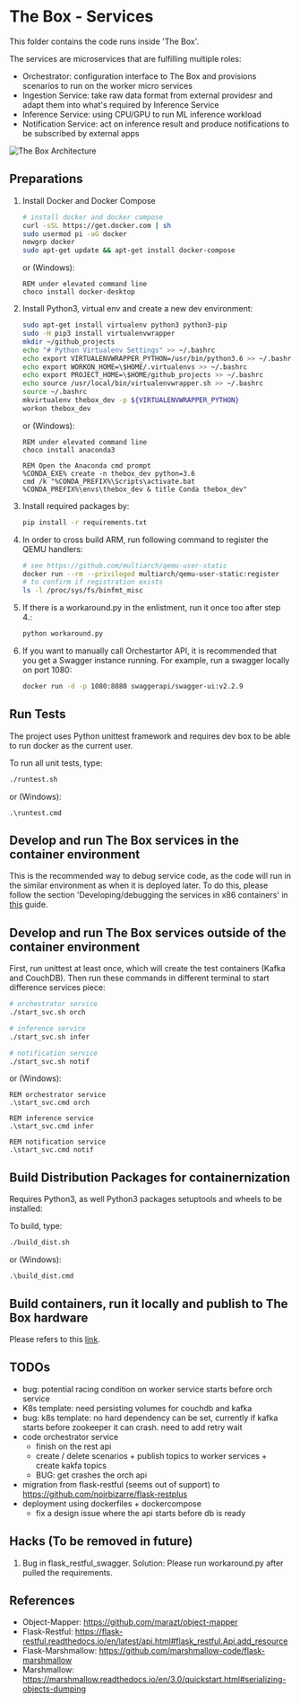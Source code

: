 # The Box - Services

This folder contains the code runs inside 'The Box'.

The services are microservices that are fulfilling multiple roles:

- Orchestrator: configuration interface to The Box and provisions scenarios to run on the worker micro services
- Ingestion Service: take raw data format from external providesr and adapt them into what's required by Inference Service
- Inference Service: using CPU/GPU to run ML inference workload
- Notification Service: act on inference result and produce notifications to be subscribed by external apps

![The Box Architecture](docs/thebox_v2.png)

## Preparations

1. Install Docker and Docker Compose

   ```bash
   # install docker and docker compose
   curl -sSL https://get.docker.com | sh
   sudo usermod pi -aG docker
   newgrp docker
   sudo apt-get update && apt-get install docker-compose
   ```

   or (Windows):

   ```batch
   REM under elevated command line
   choco install docker-desktop
   ```

2. Install Python3, virtual env and create a new dev environment:

   ```bash
   sudo apt-get install virtualenv python3 python3-pip
   sudo -H pip3 install virtualenvwrapper
   mkdir ~/github_projects
   echo "# Python Virtualenv Settings" >> ~/.bashrc
   echo export VIRTUALENVWRAPPER_PYTHON=/usr/bin/python3.6 >> ~/.bashrc
   echo export WORKON_HOME=\$HOME/.virtualenvs >> ~/.bashrc
   echo export PROJECT_HOME=\$HOME/github_projects >> ~/.bashrc
   echo source /usr/local/bin/virtualenvwrapper.sh >> ~/.bashrc
   source ~/.bashrc
   mkvirtualenv thebox_dev -p ${VIRTUALENVWRAPPER_PYTHON}
   workon thebox_dev
   ```

   or (Windows):

   ```batch
   REM under elevated command line
   choco install anaconda3

   REM Open the Anaconda cmd prompt
   %CONDA_EXE% create -n thebox_dev python=3.6
   cmd /k "%CONDA_PREFIX%\Scripts\activate.bat %CONDA_PREFIX%\envs\thebox_dev & title Conda thebox_dev"
   ```

3. Install required packages by:

   ```bash
   pip install -r requirements.txt
   ```

4. In order to cross build ARM, run following command to register the QEMU handlers:

   ```bash
   # see https://github.com/multiarch/qemu-user-static
   docker run --rm --privileged multiarch/qemu-user-static:register
   # to confirm if registration exists
   ls -l /proc/sys/fs/binfmt_misc
   ```

5. If there is a workaround.py in the enlistment, run it once too after step 4.:

   ```bash
   python workaround.py
   ```

6. If you want to manually call Orchestartor API, it is recommended that you get a Swagger instance running.
   For example, run a swagger locally on port 1080:
   ```bash
   docker run -d -p 1080:8080 swaggerapi/swagger-ui:v2.2.9
   ```

## Run Tests

The project uses Python unittest framework and requires dev box to be able to run docker as the current user.

To run all unit tests, type:

```bash
./runtest.sh
```

or (Windows):

```batch
.\runtest.cmd
```

## Develop and run The Box services in the container environment

This is the recommended way to debug service code, as the code will run in the similar environment as when it is deployed later. To do this, please follow the section 'Developing/debugging the services in x86 containers' in [this](../docker/README.md) guide.

## Develop and run The Box services outside of the container environment

First, run unittest at least once, which will create the test containers (Kafka and CouchDB).
Then run these commands in different terminal to start difference services piece:

```bash
# orchestrator service
./start_svc.sh orch

# inference service
./start_svc.sh infer

# notification service
./start_svc.sh notif
```

or (Windows):

```batch
REM orchestrator service
.\start_svc.cmd orch

REM inference service
.\start_svc.cmd infer

REM notification service
.\start_svc.cmd notif
```

## Build Distribution Packages for containernization

Requires Python3, as well Python3 packages setuptools and wheels to be installed:

To build, type:

```bash
./build_dist.sh
```

or (Windows):

```batch
.\build_dist.cmd
```

## Build containers, run it locally and publish to The Box hardware

Please refers to this [link](../dockers/README.md).

## TODOs

- bug: potential racing condition on worker service starts before orch service
- K8s template: need persisting volumes for couchdb and kafka
- bug: k8s template: no hard dependency can be set, currently if kafka starts before zookeeper it can crash. need to add retry wait
- code orchestrator service
  - finish on the rest api
  - create / delete scenarios + publish topics to worker services + create kakfa topics
  - BUG: get crashes the orch api
- migration from flask-restful (seems out of support) to https://github.com/noirbizarre/flask-restplus
- deployment using dockerfiles + dockercompose
  - fix a design issue where the api starts before db is ready

## Hacks (To be removed in future)

1. Bug in flask_restful_swagger.
   Solution: Please run workaround.py after pulled the requirements.

## References

- Object-Mapper: https://github.com/marazt/object-mapper
- Flask-Restful: https://flask-restful.readthedocs.io/en/latest/api.html#flask_restful.Api.add_resource
- Flask-Marshmallow: https://github.com/marshmallow-code/flask-marshmallow
- Marshmallow: https://marshmallow.readthedocs.io/en/3.0/quickstart.html#serializing-objects-dumping
